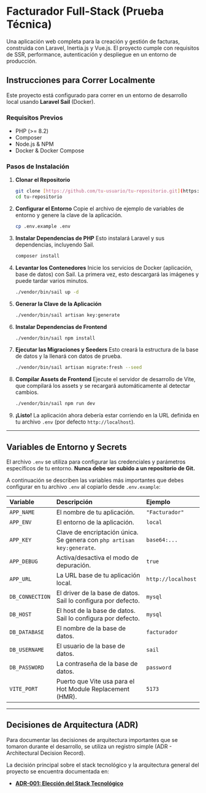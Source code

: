 # Facturador Full-Stack (Prueba Técnica)

Una aplicación web completa para la creación y gestión de facturas, construida con Laravel, Inertia.js y Vue.js. El proyecto cumple con requisitos de SSR, performance, autenticación y despliegue en un entorno de producción.

## Instrucciones para Correr Localmente

Este proyecto está configurado para correr en un entorno de desarrollo local usando **Laravel Sail** (Docker).

### Requisitos Previos
* PHP (>= 8.2)
* Composer
* Node.js & NPM
* Docker & Docker Compose

### Pasos de Instalación

1.  **Clonar el Repositorio**
    ```bash
    git clone [https://github.com/tu-usuario/tu-repositorio.git](https://github.com/tu-usuario/tu-repositorio.git)
    cd tu-repositorio
    ```

2.  **Configurar el Entorno**
    Copie el archivo de ejemplo de variables de entorno y genere la clave de la aplicación.
    ```bash
    cp .env.example .env
    ```

3.  **Instalar Dependencias de PHP**
    Esto instalará Laravel y sus dependencias, incluyendo Sail.
    ```bash
    composer install
    ```

4.  **Levantar los Contenedores**
    Inicie los servicios de Docker (aplicación, base de datos) con Sail. La primera vez, esto descargará las imágenes y puede tardar varios minutos.
    ```bash
    ./vendor/bin/sail up -d
    ```

5.  **Generar la Clave de la Aplicación**
    ```bash
    ./vendor/bin/sail artisan key:generate
    ```

6.  **Instalar Dependencias de Frontend**
    ```bash
    ./vendor/bin/sail npm install
    ```

7.  **Ejecutar las Migraciones y Seeders**
    Esto creará la estructura de la base de datos y la llenará con datos de prueba.
    ```bash
    ./vendor/bin/sail artisan migrate:fresh --seed
    ```

8.  **Compilar Assets de Frontend**
    Ejecute el servidor de desarrollo de Vite, que compilará los assets y se recargará automáticamente al detectar cambios.
    ```bash
    ./vendor/bin/sail npm run dev
    ```

9.  **¡Listo!**
    La aplicación ahora debería estar corriendo en la URL definida en tu archivo `.env` (por defecto `http://localhost`).

---

## Variables de Entorno y Secrets

El archivo `.env` se utiliza para configurar las credenciales y parámetros específicos de tu entorno. **Nunca debe ser subido a un repositorio de Git.**

A continuación se describen las variables más importantes que debes configurar en tu archivo `.env` al copiarlo desde `.env.example`:

| Variable | Descripción | Ejemplo |
| :--- | :--- | :--- |
| `APP_NAME` | El nombre de tu aplicación. | `"Facturador"` |
| `APP_ENV` | El entorno de la aplicación. | `local` |
| `APP_KEY` | Clave de encriptación única. Se genera con `php artisan key:generate`. | `base64:...` |
| `APP_DEBUG` | Activa/desactiva el modo de depuración. | `true` |
| `APP_URL` | La URL base de tu aplicación local. | `http://localhost` |
| `DB_CONNECTION` | El driver de la base de datos. Sail lo configura por defecto. | `mysql` |
| `DB_HOST` | El host de la base de datos. Sail lo configura por defecto. | `mysql` |
| `DB_DATABASE` | El nombre de la base de datos. | `facturador` |
| `DB_USERNAME` | El usuario de la base de datos. | `sail` |
| `DB_PASSWORD` | La contraseña de la base de datos. | `password` |
| `VITE_PORT` | Puerto que Vite usa para el Hot Module Replacement (HMR). | `5173` |

---

## Decisiones de Arquitectura (ADR)

Para documentar las decisiones de arquitectura importantes que se tomaron durante el desarrollo, se utiliza un registro simple (ADR - Architectural Decision Record).

La decisión principal sobre el stack tecnológico y la arquitectura general del proyecto se encuentra documentada en:

* **[ADR-001: Elección del Stack Tecnológico](./docs/adr/ADR-001.md)**
